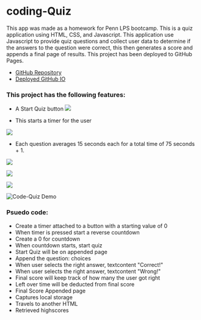 # coding-Quiz

This app was made as a homework for Penn LPS bootcamp.
This is a quiz application using HTML, CSS, and Javascript.
This application use Javascript to provide quiz questions and collect user data to determine if the answers to the question were correct, this then generates a score and appends a final page of results.
This project has been deployed to GitHub Pages.

- [GitHub Repository](https://github.com/Geovany17/coding-Quiz)
- [Deployed GitHub IO](https://geovany17.github.io/coding-Quiz/)

### This project has the following features:

- A Start Quiz button
  ![](<assets/images/Screenshot(2)>)

- This starts a timer for the user

![](<assets/images/Screenshot(3).png>)

- Each question averages 15 seconds each for a total time of 75 seconds + 1.

![](<assets/images/Screenshot(4).png>)

![](<assets/images/Screenshot(5).png>)

![](<assets/images/Screenshot(6).png>)

![Code-Quiz Demo](assets/cqGif.gif)

### Psuedo code:

- Create a timer attached to a button with a starting value of 0
- When timer is pressed start a reverse countdown
- Create a 0 for countdown
- When countdown starts, start quiz
- Start Quiz will be on appended page
- Append the question: choices
- When user selects the right answer, textcontent "Correct!"
- When user selects the right answer, textcontent "Wrong!"
- Final score will keep track of how many the user got right
- Left over time will be deducted from final score
- Final Score Appended page
- Captures local storage
- Travels to another HTML
- Retrieved highscores
